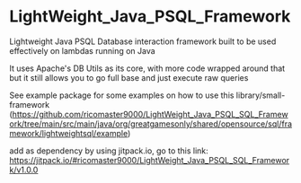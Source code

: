 # LightWeight_Java_PSQL_Framework
Lightweight Java PSQL Database interaction framework built to be used effectively on lambdas running on Java

It uses Apache's DB Utils as its core, with more code wrapped around that but it still allows you to go full base and just execute raw queries

See example package for some examples on how to use this library/small-framework
(https://github.com/ricomaster9000/LightWeight_Java_PSQL_SQL_Framework/tree/main/src/main/java/org/greatgamesonly/shared/opensource/sql/framework/lightweightsql/example)

add as dependency by using jitpack.io, go to this link: https://jitpack.io/#ricomaster9000/LightWeight_Java_PSQL_SQL_Framework/v1.0.0
